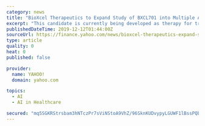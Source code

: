 ```yaml
---
category: news
title: "BioXcel Therapeutics to Expand Study of BXCL701 into Multiple Advanced Solid Tumor Types"
excerpt: "This candidate is currently being developed as therapy for treatment emergent Neuroendocrine Prostate Cancer (tNEPC ... About BioXcel Therapeutics, Inc.: BioXcel Therapeutics, Inc. is a clinical-stage biopharmaceutical company utilizing artificial intelligence to identify improved therapies in neuroscience and immuno-oncology."
publishedDateTime: 2019-12-12T01:44:00Z
sourceUrl: https://finance.yahoo.com/news/bioxcel-therapeutics-expand-study-bxcl701-120010508.html
type: article
quality: 0
heat: 0
published: false

provider:
  name: YAHOO!
  domain: yahoo.com

topics:
  - AI
  - AI in Healthcare

secured: "mq5SGKRStrsbam3hNTczPr7sViNStoA9VhZ/96SknKUDvypyLGUWF1lBssPQbmu0tFU7hc7h7E6vRytoJ9w3ZYssf7Sq1Q/gSZC9SBErOK7UpC7C9sjoGJ8NKFYOGwtQhL4+1DG++y9yb4xcbBfGGFW5Bp8eQc05vEQqHEWl4D41aFiMNHBBq4o9zgyaM1P07rHD/9HWLinwK7qTr/nQ05PMayn9gSt4VajTyjmjnU6JofeUTbh/kYI4Izp3gmqFUHon0FqvAWSP6rbZhPGnWA==;NJtgJj8JVoCXeFXeFktGSQ=="
---
```


